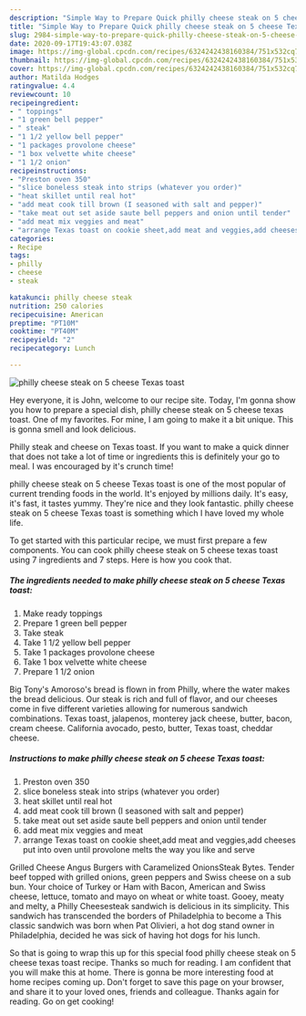 ```yaml
---
description: "Simple Way to Prepare Quick philly cheese steak on 5 cheese Texas toast"
title: "Simple Way to Prepare Quick philly cheese steak on 5 cheese Texas toast"
slug: 2984-simple-way-to-prepare-quick-philly-cheese-steak-on-5-cheese-texas-toast
date: 2020-09-17T19:43:07.038Z
image: https://img-global.cpcdn.com/recipes/6324242438160384/751x532cq70/philly-cheese-steak-on-5-cheese-texas-toast-recipe-main-photo.jpg
thumbnail: https://img-global.cpcdn.com/recipes/6324242438160384/751x532cq70/philly-cheese-steak-on-5-cheese-texas-toast-recipe-main-photo.jpg
cover: https://img-global.cpcdn.com/recipes/6324242438160384/751x532cq70/philly-cheese-steak-on-5-cheese-texas-toast-recipe-main-photo.jpg
author: Matilda Hodges
ratingvalue: 4.4
reviewcount: 10
recipeingredient:
- " toppings"
- "1 green bell pepper"
- " steak"
- "1 1/2 yellow bell pepper"
- "1 packages provolone cheese"
- "1 box velvette white cheese"
- "1 1/2 onion"
recipeinstructions:
- "Preston oven 350"
- "slice boneless steak into strips (whatever you order)"
- "heat skillet until real hot"
- "add meat cook till brown (I seasoned with salt and pepper)"
- "take meat out set aside saute bell peppers and onion until tender"
- "add meat mix veggies and meat"
- "arrange Texas toast on cookie sheet,add meat and veggies,add cheeses put into oven until provolone melts the way you like and serve"
categories:
- Recipe
tags:
- philly
- cheese
- steak

katakunci: philly cheese steak 
nutrition: 250 calories
recipecuisine: American
preptime: "PT10M"
cooktime: "PT40M"
recipeyield: "2"
recipecategory: Lunch

---
```



![philly cheese steak on 5 cheese Texas toast](https://img-global.cpcdn.com/recipes/6324242438160384/751x532cq70/philly-cheese-steak-on-5-cheese-texas-toast-recipe-main-photo.jpg)

Hey everyone, it is John, welcome to our recipe site. Today, I'm gonna show you how to prepare a special dish, philly cheese steak on 5 cheese texas toast. One of my favorites. For mine, I am going to make it a bit unique. This is gonna smell and look delicious.

Philly steak and cheese on Texas toast. If you want to make a quick dinner that does not take a lot of time or ingredients this is definitely your go to meal. I was encouraged by it&#39;s crunch time!

philly cheese steak on 5 cheese Texas toast is one of the most popular of current trending foods in the world. It's enjoyed by millions daily. It's easy, it's fast, it tastes yummy. They're nice and they look fantastic. philly cheese steak on 5 cheese Texas toast is something which I have loved my whole life.


To get started with this particular recipe, we must first prepare a few components. You can cook philly cheese steak on 5 cheese texas toast using 7 ingredients and 7 steps. Here is how you cook that.

<!--inarticleads1-->

##### The ingredients needed to make philly cheese steak on 5 cheese Texas toast:

1. Make ready  toppings
1. Prepare 1 green bell pepper
1. Take  steak
1. Take 1 1/2 yellow bell pepper
1. Take 1 packages provolone cheese
1. Take 1 box velvette white cheese
1. Prepare 1 1/2 onion


Big Tony&#39;s Amoroso&#39;s bread is flown in from Philly, where the water makes the bread delicious. Our steak is rich and full of flavor, and our cheeses come in five different varieties allowing for numerous sandwich combinations. Texas toast, jalapenos, monterey jack cheese, butter, bacon, cream cheese. California avocado, pesto, butter, Texas toast, cheddar cheese. 

<!--inarticleads2-->

##### Instructions to make philly cheese steak on 5 cheese Texas toast:

1. Preston oven 350
1. slice boneless steak into strips (whatever you order)
1. heat skillet until real hot
1. add meat cook till brown (I seasoned with salt and pepper)
1. take meat out set aside saute bell peppers and onion until tender
1. add meat mix veggies and meat
1. arrange Texas toast on cookie sheet,add meat and veggies,add cheeses put into oven until provolone melts the way you like and serve


Grilled Cheese Angus Burgers with Caramelized OnionsSteak Bytes. Tender beef topped with grilled onions, green peppers and Swiss cheese on a sub bun. Your choice of Turkey or Ham with Bacon, American and Swiss cheese, lettuce, tomato and mayo on wheat or white toast. Gooey, meaty and melty, a Philly Cheesesteak sandwich is delicious in its simplicity. This sandwich has transcended the borders of Philadelphia to become a This classic sandwich was born when Pat Olivieri, a hot dog stand owner in Philadelphia, decided he was sick of having hot dogs for his lunch. 

So that is going to wrap this up for this special food philly cheese steak on 5 cheese texas toast recipe. Thanks so much for reading. I am confident that you will make this at home. There is gonna be more interesting food at home recipes coming up. Don't forget to save this page on your browser, and share it to your loved ones, friends and colleague. Thanks again for reading. Go on get cooking!
